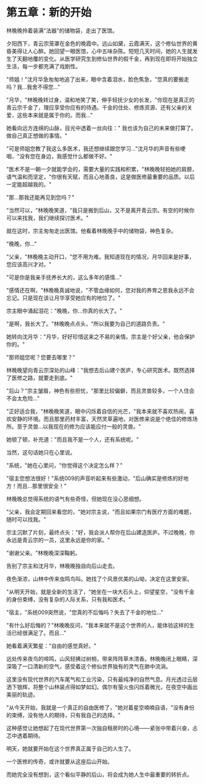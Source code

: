 # 第五章：新的开始

林晚晚拎着装满"法器"的储物袋，走出了医馆。

夕阳西下，青云宗笼罩在金色的晚霞中。远山如黛，云霞满天，这个修仙世界的黄昏美得让人心醉。她回望一眼医馆，心中五味杂陈。短短几天时间，她的人生就发生了天翻地覆的变化。从医学研究生到修仙世界的假千金，再到现在即将开始独立生活，每一步都充满了戏剧性。

"师姐！"沈月华急匆匆地追了出来，眼中含着泪水，脸色焦急，"您真的要搬走吗？我...我舍不得您..."

"月华，"林晚晚转过身，温和地笑了笑，伸手轻抚少女的长发，"你现在是真正的青云宗千金了，理应享受你应有的待遇。千金的住处、修炼资源、还有父亲的关爱，这些本来就是属于你的。而我..."

她看向远方连绵的山脉，目光中透着一丝向往：" 我也该为自己的未来做打算了。做自己真正想做的事情。"

"可是师姐您教了我这么多医术，我还想继续跟您学习..."沈月华的声音有些哽咽，"没有您在身边，我感觉什么都做不好。"

"医术不是一朝一夕就能学会的，需要大量的实践和积累，"林晚晚轻拍她的肩膀，语气温和而坚定，"你很有天赋，而且心地善良，这是做医修最重要的品质。以后一定能超越我的。"

"那...那我还能再见到您吗？"

"当然可以，"林晚晚笑道，"我只是搬到后山，又不是离开青云宗。有空的时候你可以来找我，我们继续探讨医术。"

就在这时，宗主匆匆走出医馆。他看着林晚晚手中的储物袋，神色复杂。

"晚晚，你..."

"父亲，"林晚晚主动开口，"您不用为难。我知道现在的情况，月华回来是好事，您应该高兴才对。"

"可是你是我亲手抚养长大的，这么多年的感情..."

"感情还在啊，"林晚晚真诚地说，"不管血缘如何，您对我的养育之恩我永远不会忘记。只是现在该让月华享受她应有的地位了。"

宗主眼中涌起泪花："晚晚，你...你真的长大了。"

"是啊，我长大了。"林晚晚点点头，"所以我要为自己的道路负责。"

她转向沈月华："月华，好好珍惜这来之不易的亲情。宗主是个好父亲，他会保护你的。"

"那师姐您呢？您要去哪里？"

林晚晚望向青云宗深处的山峰："我想去后山建个医庐，专心研究医术。既然选择了医修之路，就要走到底。"

"后山？"宗主皱眉，神色有些担忧，"那里比较偏僻，而且灵兽较多，一个人住会不会太危险..."

"正好适合我，"林晚晚笑道，眼中闪烁着自信的光芒，"我本来就不喜欢热闹，喜欢安静的环境。而且那里药材丰富，天然灵草遍地，对医修来说是个绝佳的修炼场所。至于灵兽...以我现在的修为应该能应付一般的灵兽。"

她顿了顿，补充道："而且我不是一个人，还有系统呢。"

当然，这句话她只在心里说。

"系统，"她在心里问，"你觉得这个决定怎么样？"

"宿主您想法很好！"系统009的声音听起来有些激动，"后山确实是修炼的好地方！而且...那里很安全！"

林晚晚总觉得系统的语气有些奇怪，但她现在没心思细想。

"父亲，我会定期回来看您的，"她对宗主说，"而且如果宗门有医疗方面的难题，随时可以找我。"

宗主沉默了片刻，最终点头："好，我会派人帮你在后山建造医庐。不过晚晚，你永远是青云宗的一员，这里永远是你的家。"

"谢谢父亲。"林晚晚深深鞠躬。

告别了宗主和沈月华，林晚晚独自向后山走去。

夜色渐浓，山林中传来虫鸣鸟叫。她找了个风景优美的山坳，决定在这里安家。

"从明天开始，就是全新的生活了，"她坐在一块大石头上，仰望星空，"没有千金的身份束缚，没有复杂的人际关系，只有我和医术。"

"宿主，"系统009突然说，"您真的不后悔吗？失去了千金的地位..."

"有什么好后悔的？"林晚晚反问，"我本来就不是这个世界的人，能体验这样的生活已经很满足了。而且..."

她看着满天繁星："自由的感觉真好。"

远处传来夜鸟的啼鸣，山风轻拂过树梢，带来阵阵草木清香。林晚晚闭上眼睛，深深吸了一口清新的空气，感受着这个修仙世界独有的灵气在肺中流淌。

这里没有现代世界的汽车尾气和工业污染，只有最纯净的自然气息。月光透过云层洒下银辉，将整个山林装点得如梦如幻。偶尔有萤火虫闪烁着微光，在夜空中画出美丽的轨迹。

"从今天开始，我就是一个真正的自由医修了，"她对着星空喃喃自语，"没有身份的束缚，没有他人的期待，只有我自己的选择。"

这种感觉让她想起了在现代世界第一次独自租房时的心境——紧张中带着兴奋，忐忑中透着期待。

明天，她就要开始在这个世界真正属于自己的人生了。

一个医修的传奇，或许就要从这座后山开始。

而她完全没有想到，这个看似平静的后山，将会成为她人生中最重要的转折点。